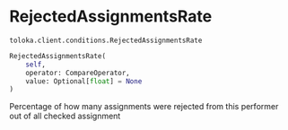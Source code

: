 # RejectedAssignmentsRate
`toloka.client.conditions.RejectedAssignmentsRate`

```python
RejectedAssignmentsRate(
    self,
    operator: CompareOperator,
    value: Optional[float] = None
)
```

Percentage of how many assignments were rejected from this performer out of all checked assignment


